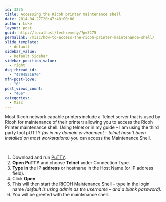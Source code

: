 ```yaml
---
id: 3275
title: Accessing the Ricoh printer maintenance shell
date: 2014-04-27T20:47:48+00:00
author: Luke
layout: post
guid: http://localhost/techremedy/?p=3275
permalink: /misc/how-to-access-the-ricoh-printer-maintenance-shell/
slide_template:
  - default
sidebar_value:
  - Default Sidebar
sidebar_position_value:
  - right
dsq_thread_id:
  - "4794531676"
mfn-post-love:
  - "0"
post_views_count:
  - "466"
categories:
  - Misc
---
```

Most Ricoh network capable printers include a Telnet server that is used by Ricoh for maintenance of their printers allowing you to access the Ricoh Printer maintenance shell. Using telnet or in my guide – I am using the third party tool pUTTY _(as in my domain environment – telnet hasn’t been installed on most workstations)_ you can access the Maintenance Shell.

&nbsp;

  1. Download and run [PuTTY](http://www.chiark.greenend.org.uk/~sgtatham/putty/download.html).
  2. **Open** **PuTTY** and choose **Telnet** under Connection Type.
  3. **Type** **in** the IP **address** or hostname in the Host Name (or IP address field).
  4. Click **Open**.
  5. This will then start the RICOH Maintenance Shell – type in the login name _(default is using admin as the username – and a blank password)._
  6. You will be greeted with the maintenance shell.